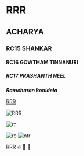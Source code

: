 # RRR
## ACHARYA
### RC15 SHANKAR
#### RC16 GOWTHAM TINNANURI
##### RC17 PRASHANTH NEEL

***Ramcharan konidela***

[RRR](https://www.google.com/search?channel=fs&client=ubuntu&q=rrr+movie) 

![RRR](https://images.indianexpress.com/2021/01/rrr-release-date-1200.jpg) 

![rc](https://c.tenor.com/0wJqXIjUygYAAAAC/rrr-ram-charan.gif) 

![rc](https://c.tenor.com/lsr-I09l75AAAAAC/ram-charan-rrr-movie.gif) 
![ntr](https://c.tenor.com/YtTbTll7TNcAAAAC/ntr-rrrmovie.gif)

RRR 🔥 🤝 🌊 

